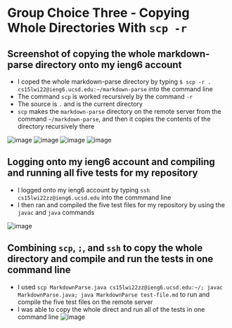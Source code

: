 # Group Choice Three - Copying Whole Directories With `scp -r` #

 ## Screenshot of copying the whole markdown-parse directory onto my ieng6 account ##
- I coped the whole markdown-parse directory by typing `$ scp -r . cs15lwi22@ieng6.ucsd.edu:~/markdown-parse` into the command line
- The command `scp` is worked recursively by the command `-r `
- The source is `.` and is the current directory
-  `scp` makes the `markdown-parse` directory on the remote server from the command `~/markdown-parse`, and then it copies the contents of the directory recursively there

![image](https://user-images.githubusercontent.com/97646041/153680085-177bafa7-5bc4-4dc3-94ad-1b628b9a1dcc.png)
![image](https://user-images.githubusercontent.com/97646041/153680124-73e71edd-6173-4ea2-9745-d0adda7b2eff.png)
![image](https://user-images.githubusercontent.com/97646041/153680159-af33db1f-137e-43fc-b438-c4afe0de6b75.png)
![image](https://user-images.githubusercontent.com/97646041/153680183-d257438f-0a46-42ed-9b84-bf8f8fad9d3e.png)

## Logging onto my ieng6 account and compiling and running all five tests for my repository ##
- I logged onto my ieng6 account by typing `ssh cs15lwi22zz@ieng6.ucsd.edu` into the commmand line
- I then ran and compiled the five test files for my repository by using the `javac` and `java` commands

![image](https://user-images.githubusercontent.com/97646041/153680774-dcb8eb84-f50d-46b7-95c3-3d7f60b64277.png)

## Combining `scp`, `;`, and `ssh` to copy the whole directory and compile and run the tests in one command line ##
- I used `scp MarkdownParse.java cs15lwi22zz@ieng6.ucsd.edu:~/; javac MarkdownParse.java; java MarkdownParse test-file.md` to run and compile the five test files on the remote server
- I was able to copy the whole direct and run all of the tests in one command line
![image](https://user-images.githubusercontent.com/97646041/153681440-bb1ad1ae-6741-4a52-8a99-f1c79134e48b.png)


